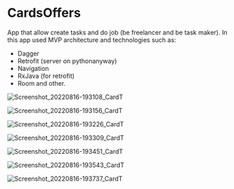 # CardsOffers

App that allow create tasks and do job (be freelancer and be task maker).
In this app used MVP architecture and technologies such as:
- Dagger 
- Retrofit (server on pythonanyway)
- Navigation
- RxJava (for retrofit)
- Room
and other.

![Screenshot_20220816-193108_CardT](https://user-images.githubusercontent.com/49618961/184936250-6c529da6-8417-41d4-b794-6f51cfd06b7e.jpg)

![Screenshot_20220816-193156_CardT](https://user-images.githubusercontent.com/49618961/184936249-c117c86c-846d-4c70-8a32-dc6f501dd7d5.jpg)

![Screenshot_20220816-193226_CardT](https://user-images.githubusercontent.com/49618961/184936247-81736b21-2e23-4300-b743-c62d38379b48.jpg)

![Screenshot_20220816-193309_CardT](https://user-images.githubusercontent.com/49618961/184936245-7a82a526-be11-4298-8703-e1effaa31800.jpg)

![Screenshot_20220816-193451_CardT](https://user-images.githubusercontent.com/49618961/184936241-e86bcf47-2a7f-4a51-8f0e-cf5eab9f8250.jpg)

![Screenshot_20220816-193543_CardT](https://user-images.githubusercontent.com/49618961/184936239-9dcd9c97-07fd-4954-b256-711807cc9ae8.jpg)

![Screenshot_20220816-193737_CardT](https://user-images.githubusercontent.com/49618961/184936232-37def835-2243-4e5e-8e84-ce3649d997d0.jpg)



